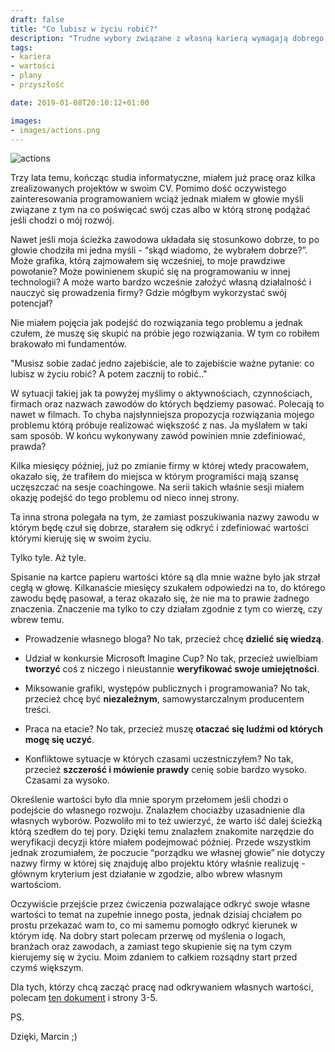 ```yaml
---
draft: false
title: "Co lubisz w życiu robić?"
description: "Trudne wybory związane z własną karierą wymagają dobrego narzędzia do podejmowania decyzji. Ja jedno z takich narzędzi znalazłem."
tags: 
- kariera
- wartości
- plany
- przyszłość

date: 2019-01-08T20:10:12+01:00

images:
- images/actions.png
---
```


![actions](/images/actions.png)

Trzy lata temu, kończąc studia informatyczne, miałem już pracę oraz kilka zrealizowanych projektów w swoim CV. Pomimo dość oczywistego zainteresowania programowaniem wciąż jednak miałem w głowie myśli związane z tym na co poświęcać swój czas albo w którą stronę podążać jeśli chodzi o mój rozwój. 

Nawet jeśli moja ścieżka zawodowa układała się stosunkowo dobrze, to po głowie chodziła mi jedna myśli - “skąd wiadomo, że wybrałem dobrze?”. Może grafika, którą zajmowałem się wcześniej, to moje prawdziwe powołanie? Może powinienem skupić się na programowaniu w innej technologii? A może warto bardzo wcześnie założyć własną działalność i nauczyć się prowadzenia firmy? Gdzie mógłbym wykorzystać swój potencjał?

Nie miałem pojęcia jak podejść do rozwiązania tego problemu a jednak czułem, że muszę się skupić na próbie jego rozwiązania. W tym co robiłem brakowało mi fundamentów.

"Musisz sobie zadać jedno zajebiście, ale to zajebiście ważne pytanie: co lubisz w życiu robić? A potem zacznij to robić.."

W sytuacji takiej jak ta powyżej myślimy o aktywnościach, czynnościach, firmach oraz nazwach zawodów do których będziemy pasować. Polecają to nawet w filmach. To chyba najsłynniejsza propozycja rozwiązania mojego problemu którą próbuje realizować większość z nas. Ja myślałem w taki sam sposób. W końcu wykonywany zawód powinien mnie zdefiniować, prawda?

Kilka miesięcy później, już po zmianie firmy w której wtedy pracowałem, okazało się, że trafiłem do miejsca w którym programiści mają szansę uczęszczać na sesje coachingowe. Na serii takich właśnie sesji miałem okazję podejść do tego problemu od nieco innej strony.

Ta inna strona polegała na tym, że zamiast poszukiwania nazwy zawodu w którym będę czuł się dobrze, starałem się odkryć i zdefiniować wartości którymi kieruję się w swoim życiu. 

Tylko tyle. Aż tyle.

Spisanie na kartce papieru wartości które są dla mnie ważne było jak strzał cegłą w głowę. Kilkanaście miesięcy szukałem odpowiedzi na to, do którego zawodu będę pasował, a teraz okazało się, że nie ma to prawie żadnego znaczenia. Znaczenie ma tylko to czy działam zgodnie z tym co wierzę, czy wbrew temu.

* Prowadzenie własnego bloga? No tak, przecież chcę **dzielić się wiedzą**.

* Udział w konkursie Microsoft Imagine Cup? No tak, przecież uwielbiam **tworzyć** coś z niczego i nieustannie **weryfikować swoje umiejętności**.

* Miksowanie grafiki, występów publicznych i programowania? No tak, przecież chcę być **niezależnym**, samowystarczalnym producentem treści. 

* Praca na etacie? No tak, przecież muszę **otaczać się ludźmi od których mogę się uczyć**.

* Konfliktowe sytuacje w których czasami uczestniczyłem? No tak, przecież **szczerość i mówienie prawdy** cenię sobie bardzo wysoko. Czasami za wysoko.


Określenie wartości było dla mnie sporym przełomem jeśli chodzi o podejście do własnego rozwoju. Znalazłem chociażby uzasadnienie dla własnych wyborów. Pozwoliło mi to też uwierzyć, że warto iść dalej ścieżką którą szedłem do tej pory. Dzięki temu znalazłem znakomite narzędzie do weryfikacji decyzji które miałem podejmować później. Przede wszystkim jednak zrozumiałem, że poczucie “porządku we własnej głowie” nie dotyczy nazwy firmy w której się znajduję albo projektu który właśnie realizuję - głównym kryterium jest działanie w zgodzie, albo wbrew własnym wartościom.

Oczywiście przejście przez ćwiczenia pozwalające odkryć swoje własne wartości to temat na zupełnie innego posta, jednak dzisiaj chciałem po prostu przekazać wam to, co mi samemu pomogło odkryć kierunek w którym idę. Na dobry start polecam przerwę od myślenia o logach, branżach oraz zawodach, a zamiast tego skupienie się na tym czym kierujemy się w życiu. Moim zdaniem to całkiem rozsądny start przed czymś większym.

Dla tych, którzy chcą zacząć pracę nad odkrywaniem własnych wartości, polecam [ten dokument](http://thehappinesstrap.com/wp-content/uploads/2017/06/complete_worksheets_for_The_Confidence_Gap.pdf) i strony 3-5.

PS.

Dzięki, Marcin ;)
